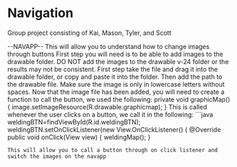 # Navigation
Group project consisting of Kai, Mason, Tyler, and Scott

--NAVAPP--
This will allow you to understand how to change images through buttons
First step you will need is to be able to add images to the drawable folder. DO NOT add the images to the drawable v-24 folder or the results may not be consistent.
First step take the file and drag it into the drawable folder, or copy and paste it into the folder. Then add the path to the drawable file. Make sure the image is only in lowercase letters without spaces.
Now that the image file has been added, you will need to create a function to call the button, we used the following: 
private void graphicMap(){
        image.setImageResource(R.drawable.graphicmap);
    }
    This is called whenever the user clicks on a button, we call it in the following:
    ```java
        weldingBTN=findViewById(R.id.weldingBTN);
        weldingBTN.setOnClickListener(new View.OnClickListener() {
            @Override
            public void onClick(View view) {
                weldingMap();
                }
  ```
This will allow you to call a button through on click listener and switch the images on the navapp
